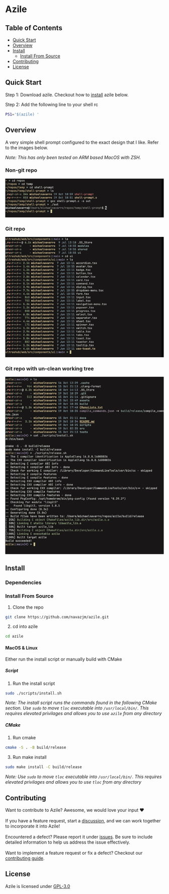 # Azile

## Table of Contents
- [Quick Start](#quick-start)
- [Overview](#overview)
- [Install](#install)
    - [Install From Source](#install-from-source)
- [Contributing](#contributing)
- [License](#license)

## Quick Start

Step 1: Download azile. Checkout how to [install](#install) azile below.

Step 2: Add the following line to your shell rc

```sh
PS1='$(azile) '
```

## Overview

A very simple shell prompt configured to the exact design that I like. Refer to
the images below.

*Note: This has only been tested on ARM based MacOS with ZSH.*

### Non-git repo

![Format for non-git repo dirs](./assets/non_git_repo.png)

### Git repo

![Format for clean git repos](./assets/git_repo_clean.png)

### Git repo with un-clean working tree

![Format for un-clean git repos](./assets/git_repo_unclean.png)

## Install

### Dependencies

### Install From Source

1. Clone the repo

```sh 
git clone https://github.com/navazjm/azile.git
```

2. cd into azile

```sh 
cd azile
```

#### MacOS & Linux

Either run the install script or manually build with CMake

##### Script

1. Run the install script 

```sh 
sudo ./scripts/install.sh
```

*Note: The install script runs the commands found in the following CMake section.
Use `sudo` to move `tloc` executable into `/usr/local/bin/`. This requires
elevated privilages and allows you to use `azile` from any directory*

##### CMake  

1. Run cmake

```sh 
cmake -S . -B build/release
```

3. Run make install

```sh 
sudo make install -C build/release
```

*Note: Use `sudo` to move `tloc` executable into `/usr/local/bin/`. This requires
elevated privilages and allows you to use `tloc` from any directory*


## Contributing 

Want to contribute to Azile? Awesome, we would love your input ♥\
\
If you have a feature request, start a [discussion](https://github.com/navazjm/azile/discussions),
and we can work together to incorporate it into Azile!\
\
Encountered a defect? Please report it under [issues](https://github.com/navazjm/azile/issues).
Be sure to include detailed information to help us address the issue effectively.\
\
Want to implement a feature request or fix a defect? Checkout our [contributing guide](./docs/contributing.md).

## License

Azile is licensed under [GPL-3.0](./COPYING)
